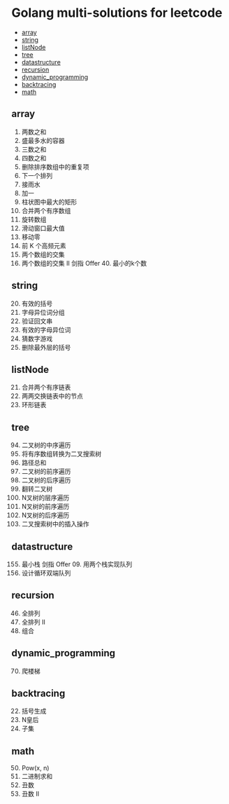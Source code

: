 # Golang multi-solutions for leetcode

* [array](#array)
* [string](#string)
* [listNode](#listNode)
* [tree](#tree)
* [datastructure](#datastructure)
* [recursion](#recursion)
* [dynamic_programming](#dynamic-programming)
* [backtracing](#backtracing)
* [math](#math)

## array
1. 两数之和
11. 盛最多水的容器
15. 三数之和
18. 四数之和
26. 删除排序数组中的重复项
31. 下一个排列
42. 接雨水
66. 加一
84. 柱状图中最大的矩形
88. 合并两个有序数组
189. 旋转数组
239. 滑动窗口最大值
283. 移动零
347. 前 K 个高频元素
349. 两个数组的交集
350. 两个数组的交集 II
剑指 Offer 40. 最小的k个数

## string
20. 有效的括号
49. 字母异位词分组
125. 验证回文串
242. 有效的字母异位词
299. 猜数字游戏
1021. 删除最外层的括号

## listNode
21. 合并两个有序链表
24. 两两交换链表中的节点
141. 环形链表

## tree
94. 二叉树的中序遍历
108. 将有序数组转换为二叉搜索树
112. 路径总和
144. 二叉树的前序遍历
145. 二叉树的后序遍历
266. 翻转二叉树
429. N叉树的层序遍历
589. N叉树的前序遍历
590. N叉树的后序遍历
701. 二叉搜索树中的插入操作

## datastructure
155. 最小栈
剑指 Offer 09. 用两个栈实现队列
641. 设计循环双端队列

## recursion
46. 全排列
47. 全排列 II
77. 组合

## dynamic_programming
70. 爬楼梯

## backtracing
22. 括号生成
51. N皇后
78. 子集

## math
50. Pow(x, n)
67. 二进制求和
263. 丑数
264. 丑数 II